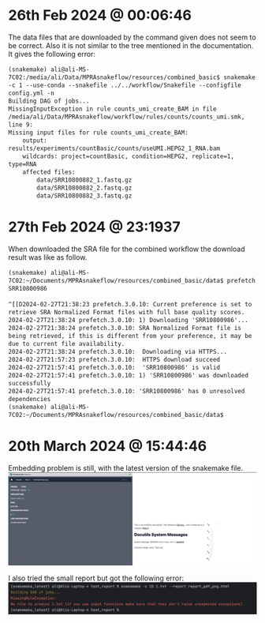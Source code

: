 # 26th Feb 2024 @ 00:06:46

The data files that are downloaded by the command given does not seem to be correct. Also it is not similar to the tree mentioned in the documentation. It gives the following error:


```
(snakemake) ali@ali-MS-7C02:/media/ali/Data/MPRAsnakeflow/resources/combined_basic$ snakemake -c 1 --use-conda --snakefile ../../workflow/Snakefile --configfile config.yml -n
Building DAG of jobs...
MissingInputException in rule counts_umi_create_BAM in file /media/ali/Data/MPRAsnakeflow/workflow/rules/counts/counts_umi.smk, line 9:
Missing input files for rule counts_umi_create_BAM:
    output: results/experiments/countBasic/counts/useUMI.HEPG2_1_RNA.bam
    wildcards: project=countBasic, condition=HEPG2, replicate=1, type=RNA
    affected files:
        data/SRR10800882_1.fastq.gz
        data/SRR10800882_2.fastq.gz
        data/SRR10800882_3.fastq.gz
```


# 27th Feb 2024 @ 23:1937

When downloaded the SRA file for the combined workflow the download result  was like as follow. 

```
(snakemake) ali@ali-MS-7C02:~/Documents/MPRAsnakeflow/resources/combined_basic/data$ prefetch SRR10800986

^[[D2024-02-27T21:38:23 prefetch.3.0.10: Current preference is set to retrieve SRA Normalized Format files with full base quality scores.                                                                                                      2024-02-27T21:38:24 prefetch.3.0.10: 1) Downloading 'SRR10800986'...
2024-02-27T21:38:24 prefetch.3.0.10: SRA Normalized Format file is being retrieved, if this is different from your preference, it may be due to current file availability.
2024-02-27T21:38:24 prefetch.3.0.10:  Downloading via HTTPS...                                                       2024-02-27T21:57:23 prefetch.3.0.10:  HTTPS download succeed
2024-02-27T21:57:41 prefetch.3.0.10:  'SRR10800986' is valid
2024-02-27T21:57:41 prefetch.3.0.10: 1) 'SRR10800986' was downloaded successfully
2024-02-27T21:57:41 prefetch.3.0.10: 'SRR10800986' has 0 unresolved dependencies
(snakemake) ali@ali-MS-7C02:~/Documents/MPRAsnakeflow/resources/combined_basic/data$ 

```

# 20th March 2024 @ 15:44:46
Embedding problem is still, with the latest version of the snakemake file. 
![img.png](img.png)

I also tried the small report but got the following error:
![alt text](image.png)